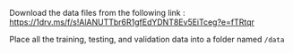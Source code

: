 Download the data files from the following link : https://1drv.ms/f/s!AlANUTTbr6R1gfEdYDNT8Ev5EiTceg?e=fTRtqr

Place all the training, testing, and validation data into a folder named `/data`
